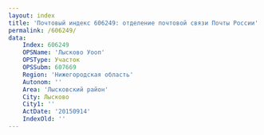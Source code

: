 ```yaml
---
layout: index
title: 'Почтовый индекс 606249: отделение почтовой связи Почты России'
permalink: /606249/
data:
    Index: 606249
    OPSName: 'Лысково Уооп'
    OPSType: Участок
    OPSSubm: 607669
    Region: 'Нижегородская область'
    Autonom: ''
    Area: 'Лысковский район'
    City: Лысково
    City1: ''
    ActDate: '20150914'
    IndexOld: ''
---
```

